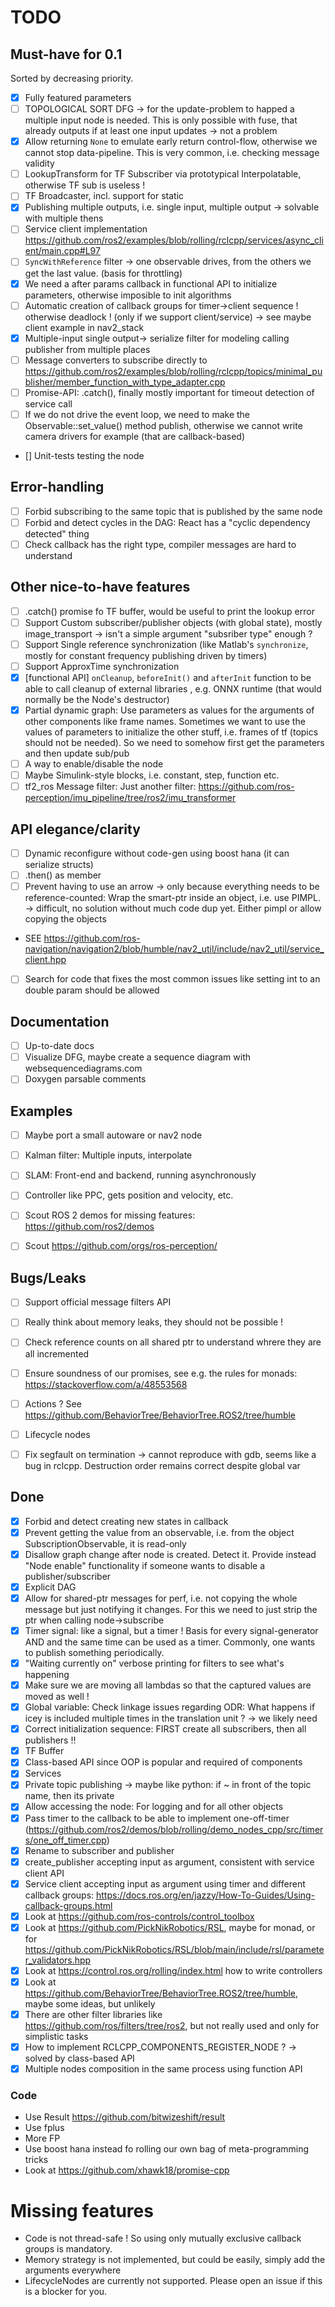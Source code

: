 # TODO 

## Must-have  for 0.1

Sorted by decreasing priority. 

- [X] Fully featured parameters
- [ ] TOPOLOGICAL SORT DFG -> for the update-problem to happed a multiple input node is needed. This is only possible with fuse, that already outputs if at least one input updates -> not a problem
- [X] Allow returning `None` to emulate early return control-flow, otherwise we cannot stop data-pipeline. This is very common, i.e. checking message validity
- [ ] LookupTransform for TF Subscriber via prototypical Interpolatable, otherwise TF sub is useless !
- [ ] TF Broadcaster, incl. support for static
- [X] Publishing multiple outputs, i.e. single input, multiple output -> solvable with multiple thens
- [ ] Service client implementation  https://github.com/ros2/examples/blob/rolling/rclcpp/services/async_client/main.cpp#L97
- [ ] `SyncWithReference` filter -> one observable drives, from the others we get the last value. (basis for throttling)
- [X] We need a after params callback in functional API to initialize parameters, otherwise imposible to init algorithms
- [ ] Automatic creation of callback groups for timer->client sequence ! otherwise deadlock ! (only if we support client/service) -> see maybe client example in nav2_stack
- [X] Multiple-input single output-> serialize filter for modeling calling publisher from multiple places
- [ ] Message converters to subscribe directly to https://github.com/ros2/examples/blob/rolling/rclcpp/topics/minimal_publisher/member_function_with_type_adapter.cpp
- [ ] Promise-API: .catch(), finally mostly important for timeout detection of service call 
- [ ] If we do not drive the event loop, we need to make the Observable::set_value() method publish, otherwise we cannot write camera drivers for example (that are callback-based)
- [] Unit-tests testing the node

## Error-handling 

- [ ] Forbid subscribing to the same topic that is published by the same node 
- [ ] Forbid and detect cycles in the DAG: React has a "cyclic dependency detected" thing
- [ ] Check callback has the right type, compiler messages are hard to understand 

## Other nice-to-have features

- [ ] .catch() promise fo TF buffer, would be useful to print the lookup error
- [ ] Support Custom subscriber/publisher objects (with global state), mostly image_transport -> isn't a simple argument "subsriber type" enough ?
- [ ] Support Single reference synchronization (like Matlab's `synchronize`, mostly for constant frequency publishing driven by timers)
- [ ] Support ApproxTime synchronization
- [X] [functional API] `onCleanup`, `beforeInit()` and `afterInit` function to be able to call cleanup of external libraries , e.g. ONNX runtime (that would normally be the Node's destructor)
- [X] Partial dynamic graph: Use parameters as values for the arguments of other components like frame names. 
    Sometimes we want to use the values of parameters to initialize the other stuff, i.e. frames of tf (topics should not be needed). So we need to somehow first get the parameters and then update sub/pub 
- [ ] A way to enable/disable the node 
- [ ] Maybe Simulink-style blocks, i.e. constant, step, function etc.
- [ ] tf2_ros Message filter: Just another filter: https://github.com/ros-perception/imu_pipeline/tree/ros2/imu_transformer

## API elegance/clarity

- [ ] Dynamic reconfigure without code-gen using boost hana (it can serialize structs)
- [ ] .then() as member
- [ ] Prevent having to use an arrow -> only because everything needs to be reference-counted: Wrap the smart-ptr inside an object, i.e. use PIMPL. -> difficult, no solution without much code dup yet. Either pimpl or allow copying the objects
- SEE https://github.com/ros-navigation/navigation2/blob/humble/nav2_util/include/nav2_util/service_client.hpp
- [ ] Search for code that fixes the most common issues like setting int to an double param should be allowed

## Documentation 

- [ ] Up-to-date docs 
- [ ] Visualize DFG, maybe create a sequence diagram with websequencediagrams.com
- [ ] Doxygen parsable comments 

## Examples

- [ ] Maybe port a small autoware or nav2 node
- [ ] Kalman filter: Multiple inputs, interpolate 
- [ ] SLAM: Front-end and backend, running asynchronously
- [ ] Controller like PPC, gets position and velocity, etc. 

- [ ] Scout ROS 2 demos for missing features: https://github.com/ros2/demos
- [ ] Scout https://github.com/orgs/ros-perception/

## Bugs/Leaks

- [ ] Support official message filters API
- [ ] Really think about memory leaks, they should not be possible !
- [ ] Check reference counts on all shared ptr to understand whrere they are all incremented
- [ ] Ensure soundness of our promises, see e.g. the rules for monads: https://stackoverflow.com/a/48553568
- [ ] Actions ? See https://github.com/BehaviorTree/BehaviorTree.ROS2/tree/humble
- [ ] Lifecycle nodes

- [ ] Fix segfault on termination -> cannot reproduce with gdb, seems like a bug in rclcpp. Destruction order remains correct despite global var

## Done 

- [X] Forbid and detect creating new states in callback
- [X] Prevent getting the value from an observable, i.e. from the object SubscriptionObservable,  it is read-only
- [X] Disallow graph change after node is created. Detect it. Provide instead "Node enable" functionality if someone wants to disable a publisher/subscriber
- [X] Explicit DAG
- [x] Allow for shared-ptr messages for perf, i.e. not copying the whole message but just notifying it changes. For this we need to just strip the ptr when calling node->subscribe<Msg>
- [X] Timer signal: like a signal, but a timer ! Basis for every signal-generator AND and the same time can be used as a timer. Commonly, one wants to publish something periodically.
- [X] "Waiting currently on" verbose printing for filters to see what's happening
- [X] Make sure we are moving all lambdas so that the captured values are moved as well !
- [X] Global variable: Check linkage issues regarding ODR: What happens if icey is included multiple times in the translation unit ? -> we likely need 
- [X] Correct initialization sequence: FIRST create all subscribers, then all publishers !!
- [X] TF Buffer 
- [x] Class-based API since OOP is popular and required of components 
- [x] Services
- [X] Private topic publishing -> maybe like python: if ~ in front of the topic name, then its private
- [X] Allow accessing the node: For logging and for all other objects
- [x] Pass timer to the callback to be able to implement one-off-timer (https://github.com/ros2/demos/blob/rolling/demo_nodes_cpp/src/timers/one_off_timer.cpp)
- [X] Rename to subscriber and publisher
- [X] create_publisher accepting input as argument, consistent with service client API 
- [X] Service client accepting input as argument using timer and different callback groups: https://docs.ros.org/en/jazzy/How-To-Guides/Using-callback-groups.html
- [X] Look at https://github.com/ros-controls/control_toolbox
- [X] Look at https://github.com/PickNikRobotics/RSL, maybe for monad, or for https://github.com/PickNikRobotics/RSL/blob/main/include/rsl/parameter_validators.hpp
- [X] Look at https://control.ros.org/rolling/index.html how to write controllers
- [X] Look at https://github.com/BehaviorTree/BehaviorTree.ROS2/tree/humble, maybe some ideas, but unlikely 
- [X] There are other filter libraries like https://github.com/ros/filters/tree/ros2, but not really used and only for simplistic tasks
- [x] How to implement RCLCPP_COMPONENTS_REGISTER_NODE ? -> solved by class-based API
- [X] Multiple nodes composition in the same process using function API 

### Code 

- Use Result https://github.com/bitwizeshift/result
- Use fplus 
- More FP
- Use boost hana instead fo rolling our own bag of meta-programming tricks
- Look at https://github.com/xhawk18/promise-cpp

# Missing features

- Code is not thread-safe ! So using only mutually exclusive callback groups is mandatory. 
- Memory strategy is not implemented, but could be easily, simply add the arguments everywhere 
- LifecycleNodes are currently not supported. Please open an issue if this is a blocker for you.